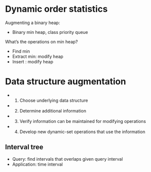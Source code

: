 # Dynamic order statistics

Augmenting a binary heap:
- Binary min heap, class priority queue

What’s the operations on min heap?
- Find min
- Extract min: modify heap
- Insert : modify heap


# Data structure augmentation
- 1. Choose underlying data structure
- 2. Determine additional information
- 3. Verify information can be maintained for modifying operations
- 4. Develop new dynamic-set operations that use the information

## Interval tree
- Query: find intervals that overlaps given query interval
- Application: time interval


